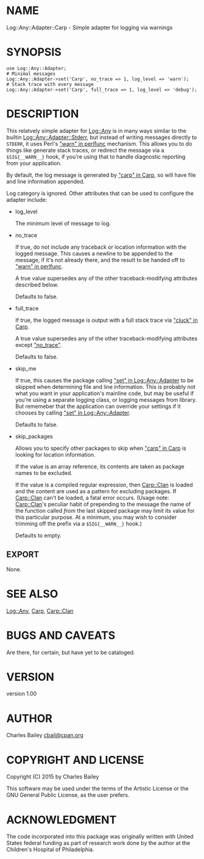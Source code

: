 # NAME

Log::Any::Adapter::Carp - Simple adapter for logging via warnings

# SYNOPSIS

    use Log::Any::Adapter;
    # Minimal messages
    Log::Any::Adapter->set('Carp', no_trace => 1, log_level => 'warn');
    # Stack trace with every message
    Log::Any::Adapter->set('Carp', full_trace => 1, log_level => 'debug');

# DESCRIPTION

This relatvely simple adapter for [Log::Any](https://metacpan.org/pod/Log::Any) is in many ways similar
to the builtin [Log::Any::Adapter::Stderr](https://metacpan.org/pod/Log::Any::Adapter::Stderr), but instead of writing
messages directly to `STDERR`, it uses Perl's ["warn" in perlfunc](https://metacpan.org/pod/perlfunc#warn)
mechanism.  This allows you to do things like generate stack traces,
or redirect the message via a `$SIG{__WARN__}` hook, if you're using
that to handle diagnostic reporting from your application.

By default, the log message is generated by ["carp" in Carp](https://metacpan.org/pod/Carp#carp), so will
have file and line information appended.

Log category is ignored.  Other attributes that can be used to
configure the adapter include:

- log\_level

    The minimum level of message to log.

- no\_trace

    If true, do not include any traceback or location information with the
    logged message.  This causes a newline to be appended to the message,
    if it's not already there, and the result to be handed off to
    ["warn" in perlfunc](https://metacpan.org/pod/perlfunc#warn).

    A true value supersedes any of the other traceback-modifying
    attributes described below.

    Defaults to false.

- full\_trace

    If true, the logged message is output with a full stack trace via
    ["cluck" in Carp](https://metacpan.org/pod/Carp#cluck).

    A true value supersedes any of the other traceback-modifying
    attributes except ["no\_trace"](#no_trace).

    Defaults to false.

- skip\_me

    If true, this causes the package calling ["set" in Log::Any::Adapter](https://metacpan.org/pod/Log::Any::Adapter#set) to
    be skipped when determining file and line information.  This is
    probably not what you want in your application's mainline code, but
    may be useful if you're using a separate logging class, or logging
    messages from library.  But rememeber that the application can
    override your settings if it chooses by calling
    ["set" in Log::Any::Adapter](https://metacpan.org/pod/Log::Any::Adapter#set).

    Defaults to false.

- skip\_packages

    Allows you to specify other packages to skip when ["carp" in Carp](https://metacpan.org/pod/Carp#carp) is
    looking for location information.

    If the value is an array reference, its contents are taken as package names
    to be excluded.

    If the value is a compiled regular expression, then [Carp::Clan](https://metacpan.org/pod/Carp::Clan) is
    loaded and the content are used as a pattern for excluding packages.
    If [Carp::Clan](https://metacpan.org/pod/Carp::Clan) can't be loaded, a fatal error occurs.  (Usage note:
    [Carp::Clan](https://metacpan.org/pod/Carp::Clan)'s peculiar habit of prepending to the message the name
    of the function called _from_ the last skipped package may limit its
    value for this particular purpose.  At a minimum, you may wish to
    consider trimming off the prefix via a `$SIG{__WARN__}` hook.)

    Defaults to empty.

## EXPORT

None.

# SEE ALSO

[Log::Any](https://metacpan.org/pod/Log::Any), [Carp](https://metacpan.org/pod/Carp), [Carp::Clan](https://metacpan.org/pod/Carp::Clan)

# BUGS AND CAVEATS

Are there, for certain, but have yet to be cataloged.

# VERSION

version 1.00

# AUTHOR

Charles Bailey <cbail@cpan.org>

# COPYRIGHT AND LICENSE

Copyright (C) 2015 by Charles Bailey

This software may be used under the terms of the Artistic License or
the GNU General Public License, as the user prefers.

# ACKNOWLEDGMENT

The code incorporated into this package was originally written with
United States federal funding as part of research work done by the
author at the Children's Hospital of Philadelphia.
